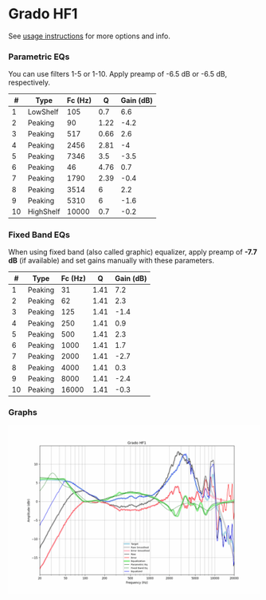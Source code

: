 # Grado HF1
See [usage instructions](https://github.com/jaakkopasanen/AutoEq#usage) for more options and info.

### Parametric EQs
You can use filters 1-5 or 1-10. Apply preamp of -6.5 dB or -6.5 dB, respectively.

|   # | Type      |   Fc (Hz) |    Q |   Gain (dB) |
|-----|-----------|-----------|------|-------------|
|   1 | LowShelf  |       105 | 0.7  |         6.6 |
|   2 | Peaking   |        90 | 1.22 |        -4.2 |
|   3 | Peaking   |       517 | 0.66 |         2.6 |
|   4 | Peaking   |      2456 | 2.81 |        -4   |
|   5 | Peaking   |      7346 | 3.5  |        -3.5 |
|   6 | Peaking   |        46 | 4.76 |         0.7 |
|   7 | Peaking   |      1790 | 2.39 |        -0.4 |
|   8 | Peaking   |      3514 | 6    |         2.2 |
|   9 | Peaking   |      5310 | 6    |        -1.6 |
|  10 | HighShelf |     10000 | 0.7  |        -0.2 |

### Fixed Band EQs
When using fixed band (also called graphic) equalizer, apply preamp of **-7.7 dB** (if available) and set gains manually with these parameters.

|   # | Type    |   Fc (Hz) |    Q |   Gain (dB) |
|-----|---------|-----------|------|-------------|
|   1 | Peaking |        31 | 1.41 |         7.2 |
|   2 | Peaking |        62 | 1.41 |         2.3 |
|   3 | Peaking |       125 | 1.41 |        -1.4 |
|   4 | Peaking |       250 | 1.41 |         0.9 |
|   5 | Peaking |       500 | 1.41 |         2.3 |
|   6 | Peaking |      1000 | 1.41 |         1.7 |
|   7 | Peaking |      2000 | 1.41 |        -2.7 |
|   8 | Peaking |      4000 | 1.41 |         0.3 |
|   9 | Peaking |      8000 | 1.41 |        -2.4 |
|  10 | Peaking |     16000 | 1.41 |        -0.3 |

### Graphs
![](./Grado%20HF1.png)
